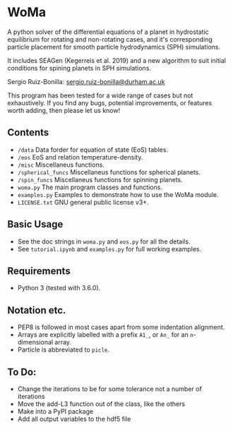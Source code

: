 WoMa
======

A python solver of the differential equations of a planet in hydrostatic
equilibrium for rotating and non-rotating cases, and it's corresponding
particle placement for smooth particle hydrodynamics (SPH) simulations.

It includes SEAGen (Kegerreis et al. 2019) and a new algorithm
to suit initial conditions for spining planets in SPH simulations.

Sergio Ruiz-Bonilla: sergio.ruiz-bonilla@durham.ac.uk  

This program has been tested for a wide range of cases but not exhaustively. If
you find any bugs, potential improvements, or features worth adding, then please
let us know!


Contents
--------
+ `/data` Data forder for equation of state (EoS) tables. 
+ `/eos` EoS and relation temperature-density.
+ `/misc` Miscellaneus functions.
+ `/spherical_funcs` Miscellaneus functions for spherical planets.
+ `/spin_funcs` Miscellaneus functions for spinning planets.
+ `woma.py` The main program classes and functions.
+ `examples.py` Examples to demonstrate how to use the WoMa module.
+ `LICENSE.txt` GNU general public license v3+.


Basic Usage
-----------
+ See the doc strings in `woma.py` and `eos.py` for all the details.
+ See `tutorial.ipynb` and `examples.py` for full working examples.


Requirements
------------
+ Python 3 (tested with 3.6.0).


Notation etc.
-------------
+ PEP8 is followed in most cases apart from some indentation alignment.
+ Arrays are explicitly labelled with a prefix `A1_`, or `An_` for an
    `n`-dimensional array.
+ Particle is abbreviated to `picle`.


To Do:
---------------------------------------
+ Change the iterations to be for some tolerance not a number of iterations
+ Move the add-L3 function out of the class, like the others
+ Make into a PyPI package
+ Add all output variables to the hdf5 file

